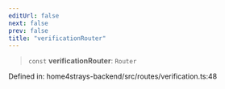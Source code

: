 ```yaml
---
editUrl: false
next: false
prev: false
title: "verificationRouter"
---
```


> `const` **verificationRouter**: `Router`

Defined in: home4strays-backend/src/routes/verification.ts:48

